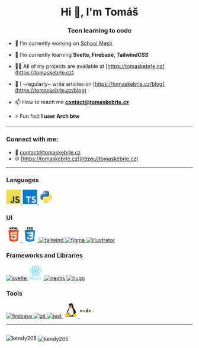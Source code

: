 <h1 align="center">Hi 👋, I'm Tomáš</h1>
<h3 align="center">Teen learning to code</h3>

- 🔭 I’m currently working on [School Mesh](https://schoolmeshapp.com)

- 🌱 I’m currently learning **Svelte, Firebase, TailwindCSS**

- 👨‍💻 All of my projects are available at [https://tomaskebrle.cz](https://tomaskebrle.cz)

- 📝 I ~regularly~ write articles on [https://tomaskebrle.cz/blog](https://tomaskebrle.cz/blog)

- 📫 How to reach me **contact@tomaskebrle.cz**

- ⚡ Fun fact **I user Arch btw**

---

<h3 align="left">Connect with me:</h3>

- 📧 contact@tomaskebrle.cz
- 🌐 [https://tomaskebrle.cz](https://tomaskebrle.cz)

---

<p align="left">


  <h3 align="left">Languages</h3>
  <a href="https://developer.mozilla.org/en-US/docs/Web/JavaScript" target="_blank" rel="noreferrer">
    <img src="https://raw.githubusercontent.com/devicons/devicon/master/icons/javascript/javascript-original.svg"
      alt="javascript" width="40" height="40" />
  </a>
  <a href="https://www.typescriptlang.org/" target="_blank" rel="noreferrer">
    <img src="https://raw.githubusercontent.com/devicons/devicon/master/icons/typescript/typescript-original.svg"
      alt="typescript" width="40" height="40" />
  </a>

  <a href="https://www.python.org" target="_blank" rel="noreferrer">
    <img src="https://raw.githubusercontent.com/devicons/devicon/master/icons/python/python-original.svg" alt="python"
      width="40" height="40" />
  </a>



  <h3 align="left">UI</h3>
  <a href="https://www.w3.org/html/" target="_blank" rel="noreferrer">
    <img src="https://raw.githubusercontent.com/devicons/devicon/master/icons/html5/html5-original-wordmark.svg"
      alt="html5" width="40" height="40" />
  </a>
  <a href="https://www.w3schools.com/css/" target="_blank" rel="noreferrer">
    <img src="https://raw.githubusercontent.com/devicons/devicon/master/icons/css3/css3-original-wordmark.svg"
      alt="css3" width="40" height="40" />
  </a>

  <a href="https://tailwindcss.com/" target="_blank" rel="noreferrer">
    <img src="https://www.vectorlogo.zone/logos/tailwindcss/tailwindcss-icon.svg" alt="tailwind" width="40"
      height="40" />
  </a>

  <a href="https://www.figma.com/" target="_blank" rel="noreferrer">
    <img src="https://www.vectorlogo.zone/logos/figma/figma-icon.svg" alt="figma" width="40" height="40" />
  </a>
  <a href="https://www.adobe.com/in/products/illustrator.html" target="_blank" rel="noreferrer">
    <img src="https://www.vectorlogo.zone/logos/adobe_illustrator/adobe_illustrator-icon.svg" alt="illustrator"
      width="40" height="40" />
  </a>


  <h3 align="left">Frameworks and Libraries</h3>
  <a href="https://svelte.dev" target="_blank" rel="noreferrer">
    <img src="https://upload.wikimedia.org/wikipedia/commons/1/1b/Svelte_Logo.svg" alt="svelte" width="40"
      height="40" />
  </a>
  <a href="https://reactjs.org/" target="_blank" rel="noreferrer">
    <img src="https://raw.githubusercontent.com/devicons/devicon/master/icons/react/react-original-wordmark.svg"
      alt="react" width="40" height="40" />
  </a>
  <a href="https://nextjs.org/" target="_blank" rel="noreferrer">
    <img src="https://cdn.worldvectorlogo.com/logos/nextjs-2.svg" alt="nextjs" width="40" height="40" />
  </a>
  <a href="https://gohugo.io/" target="_blank" rel="noreferrer">
    <img src="https://api.iconify.design/logos-hugo.svg" alt="hugo" width="40" height="40" />
  </a>


  <h3 align="left">Tools</h3>
  <a href="https://firebase.google.com/" target="_blank" rel="noreferrer">
    <img src="https://www.vectorlogo.zone/logos/firebase/firebase-icon.svg" alt="firebase" width="40" height="40" />
  </a>
  <a href="https://git-scm.com/" target="_blank" rel="noreferrer">
    <img src="https://www.vectorlogo.zone/logos/git-scm/git-scm-icon.svg" alt="git" width="40" height="40" />
  </a>
  <a href="https://jestjs.io" target="_blank" rel="noreferrer">
    <img src="https://www.vectorlogo.zone/logos/jestjsio/jestjsio-icon.svg" alt="jest" width="40" height="40" />
  </a>
  <a href="https://www.linux.org/" target="_blank" rel="noreferrer">
    <img src="https://raw.githubusercontent.com/devicons/devicon/master/icons/linux/linux-original.svg" alt="linux"
      width="40" height="40" />
  </a>
  <a href="https://nodejs.org" target="_blank" rel="noreferrer">
    <img src="https://raw.githubusercontent.com/devicons/devicon/master/icons/nodejs/nodejs-original-wordmark.svg"
      alt="nodejs" width="40" height="40" />
  </a>

</p>

---

<div style="display: flex">
<p><img align="left" src="https://github-readme-stats.vercel.app/api/top-langs?username=kendy205&show_icons=true&title_color=0e0c1f&text_color=2f323e&bg_color=b8c7bf&locale=en&layout=compact" alt="kendy205" /></p>

<p>&nbsp;<img align="center" src="https://github-readme-stats.vercel.app/api?username=kendy205&show_icons=true&title_color=0e0c1f&text_color=2f323e&bg_color=b8c7bf&locale=en&count_private=true&line_height=20&icon_color=2f323e" alt="kendy205" /></p></div>



